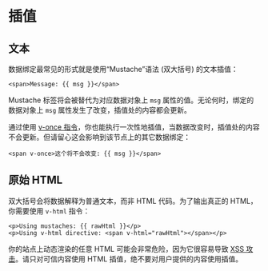 # 插值
## 文本
数据绑定最常见的形式就是使用“Mustache”语法 (双大括号) 的文本插值：
```
<span>Message: {{ msg }}</span>
```
Mustache 标签将会被替代为对应数据对象上 `msg` 属性的值。无论何时，绑定的数据对象上 `msg` 属性发生了改变，插值处的内容都会更新。

通过使用 [v-once 指令](https://cn.vuejs.org/v2/api/#v-once)，你也能执行一次性地插值，当数据改变时，插值处的内容不会更新。但请留心这会影响到该节点上的其它数据绑定：
```
<span v-once>这个将不会改变: {{ msg }}</span>
```
## 原始 HTML
双大括号会将数据解释为普通文本，而非 HTML 代码。为了输出真正的 HTML，你需要使用 `v-html` 指令：
```
<p>Using mustaches: {{ rawHtml }}</p>
<p>Using v-html directive: <span v-html="rawHtml"></span></p>
```
你的站点上动态渲染的任意 HTML 可能会非常危险，因为它很容易导致 [XSS 攻击](https://en.wikipedia.org/wiki/Cross-site_scripting)。请只对可信内容使用 HTML 插值，绝不要对用户提供的内容使用插值。


